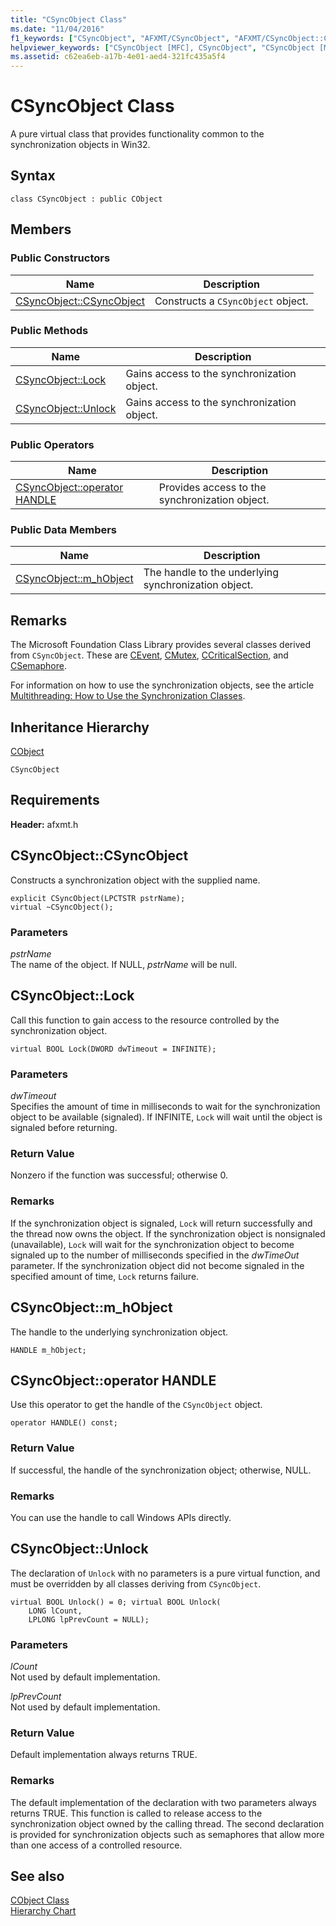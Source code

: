 ```yaml
---
title: "CSyncObject Class"
ms.date: "11/04/2016"
f1_keywords: ["CSyncObject", "AFXMT/CSyncObject", "AFXMT/CSyncObject::CSyncObject", "AFXMT/CSyncObject::Lock", "AFXMT/CSyncObject::Unlock", "AFXMT/CSyncObject::m_hObject"]
helpviewer_keywords: ["CSyncObject [MFC], CSyncObject", "CSyncObject [MFC], Lock", "CSyncObject [MFC], Unlock", "CSyncObject [MFC], m_hObject"]
ms.assetid: c62ea6eb-a17b-4e01-aed4-321fc435a5f4
---
```

# CSyncObject Class

A pure virtual class that provides functionality common to the synchronization objects in Win32.

## Syntax

```
class CSyncObject : public CObject
```

## Members

### Public Constructors

|Name|Description|
|----------|-----------------|
|[CSyncObject::CSyncObject](#csyncobject)|Constructs a `CSyncObject` object.|

### Public Methods

|Name|Description|
|----------|-----------------|
|[CSyncObject::Lock](#lock)|Gains access to the synchronization object.|
|[CSyncObject::Unlock](#unlock)|Gains access to the synchronization object.|

### Public Operators

|Name|Description|
|----------|-----------------|
|[CSyncObject::operator HANDLE](#operator_handle)|Provides access to the synchronization object.|

### Public Data Members

|Name|Description|
|----------|-----------------|
|[CSyncObject::m_hObject](#m_hobject)|The handle to the underlying synchronization object.|

## Remarks

The Microsoft Foundation Class Library provides several classes derived from `CSyncObject`. These are [CEvent](../../mfc/reference/cevent-class.md), [CMutex](../../mfc/reference/cmutex-class.md), [CCriticalSection](../../mfc/reference/ccriticalsection-class.md), and [CSemaphore](../../mfc/reference/csemaphore-class.md).

For information on how to use the synchronization objects, see the article [Multithreading: How to Use the Synchronization Classes](../../parallel/multithreading-how-to-use-the-synchronization-classes.md).

## Inheritance Hierarchy

[CObject](../../mfc/reference/cobject-class.md)

`CSyncObject`

## Requirements

**Header:** afxmt.h

## <a name="csyncobject"></a>  CSyncObject::CSyncObject

Constructs a synchronization object with the supplied name.

```
explicit CSyncObject(LPCTSTR pstrName);
virtual ~CSyncObject();
```

### Parameters

*pstrName*<br/>
The name of the object. If NULL, *pstrName* will be null.

## <a name="lock"></a>  CSyncObject::Lock

Call this function to gain access to the resource controlled by the synchronization object.

```
virtual BOOL Lock(DWORD dwTimeout = INFINITE);
```

### Parameters

*dwTimeout*<br/>
Specifies the amount of time in milliseconds to wait for the synchronization object to be available (signaled). If INFINITE, `Lock` will wait until the object is signaled before returning.

### Return Value

Nonzero if the function was successful; otherwise 0.

### Remarks

If the synchronization object is signaled, `Lock` will return successfully and the thread now owns the object. If the synchronization object is nonsignaled (unavailable), `Lock` will wait for the synchronization object to become signaled up to the number of milliseconds specified in the *dwTimeOut* parameter. If the synchronization object did not become signaled in the specified amount of time, `Lock` returns failure.

## <a name="m_hobject"></a>  CSyncObject::m_hObject

The handle to the underlying synchronization object.

```
HANDLE m_hObject;
```

## <a name="operator_handle"></a>  CSyncObject::operator HANDLE

Use this operator to get the handle of the `CSyncObject` object.

```
operator HANDLE() const;
```

### Return Value

If successful, the handle of the synchronization object; otherwise, NULL.

### Remarks

You can use the handle to call Windows APIs directly.

## <a name="unlock"></a>  CSyncObject::Unlock

The declaration of `Unlock` with no parameters is a pure virtual function, and must be overridden by all classes deriving from `CSyncObject`.

```
virtual BOOL Unlock() = 0; virtual BOOL Unlock(
    LONG lCount,
    LPLONG lpPrevCount = NULL);
```

### Parameters

*lCount*<br/>
Not used by default implementation.

*lpPrevCount*<br/>
Not used by default implementation.

### Return Value

Default implementation always returns TRUE.

### Remarks

The default implementation of the declaration with two parameters always returns TRUE. This function is called to release access to the synchronization object owned by the calling thread. The second declaration is provided for synchronization objects such as semaphores that allow more than one access of a controlled resource.

## See also

[CObject Class](../../mfc/reference/cobject-class.md)<br/>
[Hierarchy Chart](../../mfc/hierarchy-chart.md)
